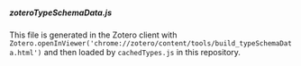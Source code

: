 ##### zoteroTypeSchemaData.js

This file is generated in the Zotero client with `Zotero.openInViewer('chrome://zotero/content/tools/build_typeSchemaData.html')`
and then loaded by `cachedTypes.js` in this repository.
